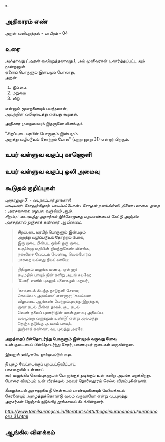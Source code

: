 உ


## அதிகாரம் எண்

அறன் வலியுறுத்தல் - பாயிரம் - 04


## உரை

அஃதாவது _( அறன் வலியுறுத்தலாவது )_, 
அம் முனிவரான் உணர்த்தப்பட்ட அம் மூன்றனுள்  
ஏனைப் பொருளும் இன்பமும் போலாது,  
அறன்  
1. இம்மை    
2. மறுமை    
3. வீடு 

என்னும் மூன்றனையும் பயத்தலான்,  
அவற்றின் வலியுடைத்து என்பது கூறுதல்.  

அதிகார முறைமையும் இதனானே விளங்கும்.  

"சிறப்புடை மரபின் பொருளும் இன்பமும்  
அறத்து வழிபடூஉம் தோற்றம் போல" (புறநானூறு 31) என்றார் பிறரும்.  

## உயர் வள்ளுவ வகுப்பு காணொளி


## உயர் வள்ளுவ வகுப்பு ஒலி அமைவு 


## கூடுதல் குறிப்புகள்

_புறநானுறு 31 - வடநாட்டார் தூங்கார்!  
பாடியவர்: கோவூர்கிழார். பாடப்பட்டோன் : சோழன் நலங்கிள்ளி. திணை :வாகை. துறை : அரசவாகை: மழபுல வஞ்சியும் ஆம்.  
சிறப்பு : வடபுலத்து அரசர்கள் இச்சோழனது மறமாண்பைக் கேட்டு அஞ்சிய அச்சத்தால் துஞ்சாக் கண்ணர் ஆயினமை._

>**சிறப்புடை மரபிற் பொருளும் இன்பமும்  
>அறத்து வழிப்படூஉம் தோற்றம் போல**,  
>இரு குடை பின்பட ஓங்கி ஒரு குடை  
>உருகெழு மதியின் நிவந்துசேண் விளங்க,  
>நல்லிசை வேட்டம் வேண்டி, வெல்போர்ப்  
>பாசறை யல்லது நீயல் லாயே;  

>நிதிமுகம் மழுங்க மண்டி, ஒன்னார்  
>கடிமதில் பாயும் நின் களிறு அடங் கலவே;  
>‘போர்’ எனில் புகலும் புனைகழல் மறவர்,  

>‘காடிடைக் கிடந்த நாடுநனி சேஎய;  
>செல்வேம் அல்லேம்’ என்னார்; ‘கல்லென்  
>விழவுடை ஆங்கண் வேற்றுப்புலத்து இறுத்துக்,  
>குண கடல் பின்ன தாகக், குட கடல்  
>வெண் தலைப் புணரி நின் மான்குளம்பு அலைப்ப,  
>வலமுறை வருதலும் உண்டு’ என்று அலமந்து  
>நெஞ்சு நடுங்கு அவலம் பாயத்,  
>துஞ்சாக் கண்ண, வட புலத்து அரசே.

**அறத்தைப் பின்தொடர்ந்து பொருளும் இன்பமும் வருவது போல**,  
உன் குடையைப் பின்தொடர்ந்து சேரர், பாண்டியர் குடைகள் வருகின்றன.  

இதனால் தமிழகமே ஒன்றுபட்டுள்ளது.  

நீ புகழ் வேட்டைக்குப் புறப்பட்டுவிட்டாய்.  
பாசறையில் உள்ளாய்.  
கூர் மழுங்கிய கொம்புகளுடன் போருக்குத் துடிக்கும் உன் களிறு அடங்க மறுக்கிறது.  
போரை விரும்பும் உன் வீரக்கழல் மறவர் தொலைதூரம் செல்ல விரும்புகின்றனர்.  

கீழைக்கடல் அரசனாகிய நீ தென்கடல் பாண்டியனையும் மேலைக்கடல்  
சேரனையும் அழைத்துக்கொண்டு வலம் வருவாயோ என்று வடபுலத்து  
அரசர்கள் நெஞ்சம் நடுங்கித் தூங்காமல் கிடக்கின்றனர்.  

_http://www.tamilsurangam.in/literatures/ettuthogai/purananooru/purananooru_31.html_


## ஆங்கில விளக்கம்

